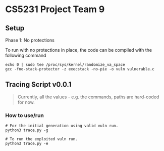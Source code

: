 # CS5231 Project Team 9

## Setup

Phase 1: No protections

To run with no protections in place, the code can be compiled with the following command

```
echo 0 | sudo tee /proc/sys/kernel/randomize_va_space
gcc -fno-stack-protector -z execstack -no-pie -o vuln vulnerable.c
```

## Tracing Script v0.0.1

> Currently, all the values - e.g. the commands, paths are hard-coded for now.

### How to use/run
```
# For the initial generation using valid vuln run.
python3 trace.py -g

# To run the exploited vuln run.
python3 trace.py -e
```
